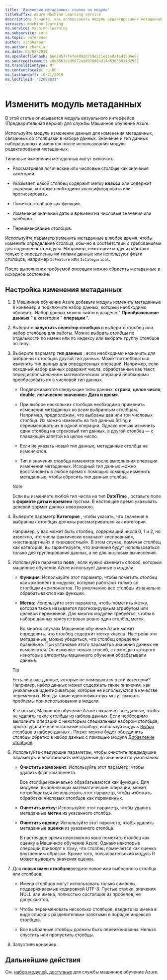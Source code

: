 ```yaml
---
title: 'Изменение метаданных: ссылка на модуль'
titleSuffix: Azure Machine Learning service
description: Узнайте, как использовать модуль редактирования метаданных в службе Машинное обучение Azure для изменения метаданных, связанных со столбцами в наборе данных.
services: machine-learning
ms.service: machine-learning
ms.subservice: core
ms.topic: reference
author: xiaoharper
ms.author: zhanxia
ms.date: 05/02/2019
ms.openlocfilehash: b6e28577fefe4892d719e211e16edafed1504e87
ms.sourcegitcommit: e0e6663a2d6672a9d916d64d14d63633934d2952
ms.translationtype: MT
ms.contentlocale: ru-RU
ms.lasthandoff: 10/21/2019
ms.locfileid: "72693831"
---
```

# <a name="edit-metadata-module"></a>Изменить модуль метаданных

В этой статье описывается модуль визуального интерфейса (Предварительная версия) для службы Машинное обучение Azure.

Используйте модуль изменение данных для изменения метаданных, связанных со столбцами в наборе данных. Значение и тип данных набора данных изменятся после использования модуля редактирования метаданных.

Типичные изменения метаданных могут включать:
  
+ Рассматривая логические или числовые столбцы как значения категорий.
  
+ Указывает, какой столбец содержит метку **класса** или содержит значения, которые необходимо классифицировать или прогнозировать.
  
+ Пометка столбцов как функций.
  
+ Изменение значений даты и времени на числовые значения или наоборот.
  
+ Переименование столбцов.
  
 Используйте параметр изменить метаданные в любое время, чтобы изменить определение столбца, обычно в соответствии с требованиями для подчиненного модуля. Например, некоторые модули работают только с определенными типами данных или используют флаги столбцов, например `IsFeature` или `IsCategorical`.  
  
 После выполнения требуемой операции можно сбросить метаданные в исходное состояние.
  
## <a name="configure-edit-metadata"></a>Настройка изменения метаданных
  
1. В Машинное обучение Azure добавьте модуль изменить метаданные в конвейер и подключите набор данных, который необходимо обновить. Набор данных можно найти в разделе " **Преобразование данных** " в категории " **операции** ".
  
1. Выберите **запустить селектор столбцов** и выберите столбец или набор столбцов для работы. Можно выбрать столбцы по отдельности по имени или по индексу или выбрать группу столбцов по типу.  
  
1. Выберите параметр **тип данных** , если необходимо назначить для выбранных столбцов другой тип данных. Может потребоваться изменить тип данных для определенных операций. Например, если исходный набор данных содержит числа, обработанные как текст, перед использованием математических операций необходимо преобразовать их в числовой тип данных.

    + Поддерживаются следующие типы данных: **строка**, **целое число**, **double**, **логическое значение**и **Дата и время**.

    + При выборе нескольких столбцов необходимо применить изменения метаданных ко *всем* выбранным столбцам. Например, предположим, что выбраны два или три числовых столбца. Их можно изменить на тип данных String и переименовать их в одной операции. Однако нельзя изменить один столбец на строковый тип данных, а другой столбец — с плавающей запятой на целое число.
  
    + Если не указать новый тип данных, метаданные столбца не изменяются.

    + Тип и значения столбца изменятся после выполнения операции изменения метаданных. Исходный тип данных можно восстановить в любое время с помощью команды изменить метаданные, чтобы сбросить тип данных столбца.  

    > [!NOTE]
    > Если вы изменяете любой тип числа на тип **DateTime** , оставьте поле в **формате даты и времени** пустым. В настоящее время указывать целевой формат данных невозможно.  

1. Выберите параметр **Категория** , чтобы указать, что значения в выбранных столбцах должны рассматриваться как категории.

    Например, у вас может быть столбец, содержащий числа 0, 1 и 2, но известно, что числа фактически означают «исправный», «нестандартный» и «неизвестный». В этом случае, помечая столбец как категория, вы гарантируете, что значения будут использоваться только для группирования данных, а не для числовых вычислений.
  
1. Используйте параметр **поля** , если нужно изменить способ, которым машинное обучение Azure использует данные в модели.

    + **Функция**: Используйте этот параметр, чтобы пометить столбец как компонент в модулях, которые работают только со столбцами компонентов. По умолчанию все столбцы изначально обрабатываются как функции.  
  
    + **Метка**: Используйте этот параметр, чтобы пометить метку, которая также называется прогнозируемым атрибутом или целевой переменной. Для многих модулей требуется, чтобы в наборе данных присутствовал ровно один столбец меток.

        Во многих случаях Машинное обучение Azure может определить, что столбец содержит метку класса. Настроив эти метаданные, можно убедиться, что столбец определен правильно. При установке этого параметра значения данных не изменяются. Он изменяет только способ, с помощью которого некоторые алгоритмы машинного обучения обрабатывали данные.
  
    > [!TIP]
    > Есть ли у вас данные, которые не помещаются в эти категории? Например, набор данных может содержать такие значения, как уникальные идентификаторы, которые не используются в качестве переменных. Иногда такие идентификаторы могут вызвать проблемы при использовании в модели.
    >
    > К счастью, Машинное обучение Azure сохраняет все данные, чтобы не удалять такие столбцы из набора данных. Если необходимо выполнить операции с некоторым специальным набором столбцов, просто удалите все остальные столбцы, используя модуль [Выбор столбцов в наборе данных](select-columns-in-dataset.md) . Позже можно будет объединить столбцы обратно в набор данных с помощью модуля [Добавление столбцов](add-columns.md) .  
  
1. Используйте следующие параметры, чтобы очистить предыдущие параметры и восстановить метаданные до значений по умолчанию.  
  
    + **Очистить компонент**: Используйте этот параметр, чтобы удалить флаг компонента.  
  
         Все столбцы изначально обрабатываются как функции. Для модулей, выполняющих математические операции, может потребоваться использовать этот параметр, чтобы избежать обработки числовых столбцов как переменных.
  
    + **Очистить метку**: Используйте этот параметр, чтобы удалить метаданные **метки** из указанного столбца.  
  
    + **Очистить оценку**: Используйте этот параметр, чтобы удалить метаданные **оценки** из указанного столбца.  
  
         В настоящее время невозможно явно пометить столбец как оценку в Машинное обучение Azure. Однако некоторые операции приводят к тому, что столбец помечается как оценка внутренним образом. Кроме того, пользовательский модуль R может выводить значения оценки.

1. Для **новых имен столбцов**введите новое имя выбранного столбца или столбцов.  
  
    + Имена столбцов могут использовать только символы, поддерживаемые кодировкой UTF-8. Пустые строки, значения NULL или имена, полностью состоящие из пробелов, не допускаются.  
  
    + Чтобы переименовать несколько столбцов, введите их имена в виде списка с разделителями-запятыми в порядке индексов столбцов.  
  
    + Все выбранные столбцы должны быть переименованы. Нельзя опустить или пропустить столбцы.  
  
1. Запустили конвейер.  

## <a name="next-steps"></a>Дальнейшие действия

См. [набор модулей, доступных](module-reference.md) для службы машинное обучение Azure.
